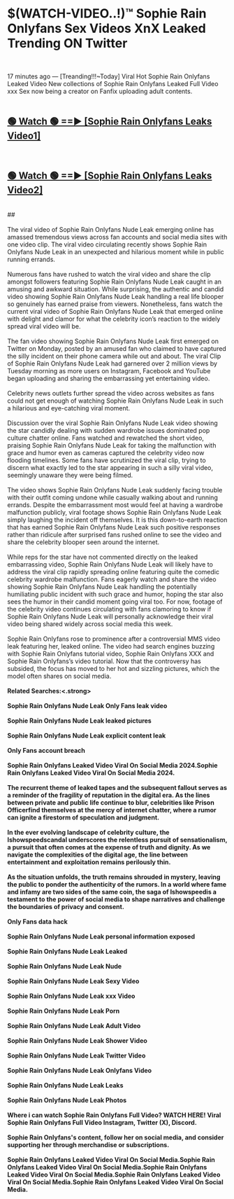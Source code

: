 # $(WATCH-VIDEO..!)™ Sophie Rain Onlyfans Sex Videos XnX Leaked Trending ON Twitter<br>
<br>

17 minutes ago — [Treanding!!!~Today] Viral Hot Sophie Rain Onlyfans Leaked Video New collections of Sophie Rain Onlyfans Leaked Full Video xxx Sex now being a creator on Fanfix uploading adult contents.
<br>
 <br>

##  <a href="https://best2vid.blogspot.com?title=Sophie_Rain_Onlyfans">🟢 Watch 🟢 ==► [Sophie Rain Onlyfans Leaks Video1]</a><br>
  <br>

##  <a href="https://best2vid.blogspot.com?title=Sophie_Rain_Onlyfans">🟢 Watch 🟢 ==► [Sophie Rain Onlyfans Leaks Video2]</a><br>
  <br>
  ##
  <br>
  <br>
The viral video of Sophie Rain Onlyfans Nude Leak emerging online has amassed tremendous views across fan accounts and social media sites with one video clip. The viral video circulating recently shows Sophie Rain Onlyfans Nude Leak in an unexpected and hilarious moment while in public running errands.
<br><br>
Numerous fans have rushed to watch the viral video and share the clip amongst followers featuring Sophie Rain Onlyfans Nude Leak caught in an amusing and awkward situation. While surprising, the authentic and candid video showing Sophie Rain Onlyfans Nude Leak handling a real life blooper so genuinely has earned praise from viewers. Nonetheless, fans watch the current viral video of Sophie Rain Onlyfans Nude Leak that emerged online with delight and clamor for what the celebrity icon’s reaction to the widely spread viral video will be.
<br><br>
The fan video showing Sophie Rain Onlyfans Nude Leak first emerged on Twitter on Monday, posted by an amused fan who claimed to have captured the silly incident on their phone camera while out and about. The viral Clip of Sophie Rain Onlyfans Nude Leak had garnered over 2 million views by Tuesday morning as more users on Instagram, Facebook and YouTube began uploading and sharing the embarrassing yet entertaining video.
<br><br>
Celebrity news outlets further spread the video across websites as fans could not get enough of watching Sophie Rain Onlyfans Nude Leak in such a hilarious and eye-catching viral moment.
<br><br>
Discussion over the viral Sophie Rain Onlyfans Nude Leak video showing the star candidly dealing with sudden wardrobe issues dominated pop culture chatter online. Fans watched and rewatched the short video, praising Sophie Rain Onlyfans Nude Leak for taking the malfunction with grace and humor even as cameras captured the celebrity video now flooding timelines. Some fans have scrutinized the viral clip, trying to discern what exactly led to the star appearing in such a silly viral video, seemingly unaware they were being filmed.
<br><br>
The video shows Sophie Rain Onlyfans Nude Leak suddenly facing trouble with their outfit coming undone while casually walking about and running errands. Despite the embarrassment most would feel at having a wardrobe malfunction publicly, viral footage shows Sophie Rain Onlyfans Nude Leak simply laughing the incident off themselves. It is this down-to-earth reaction that has earned Sophie Rain Onlyfans Nude Leak such positive responses rather than ridicule after surprised fans rushed online to see the video and share the celebrity blooper seen around the internet.
<br><br>
While reps for the star have not commented directly on the leaked embarrassing video, Sophie Rain Onlyfans Nude Leak will likely have to address the viral clip rapidly spreading online featuring quite the comedic celebrity wardrobe malfunction. Fans eagerly watch and share the video showing Sophie Rain Onlyfans Nude Leak handling the potentially humiliating public incident with such grace and humor, hoping the star also sees the humor in their candid moment going viral too. For now, footage of the celebrity video continues circulating with fans clamoring to know if Sophie Rain Onlyfans Nude Leak will personally acknowledge their viral video being shared widely across social media this week.
<br><br>
Sophie Rain Onlyfans rose to prominence after a controversial MMS video leak featuring her, leaked online. The video had search engines buzzing with Sophie Rain Onlyfans tutorial video, Sophie Rain Onlyfans XXX and Sophie Rain Onlyfans’s video tutorial. Now that the controversy has subsided, the focus has moved to her hot and sizzling pictures, which the model often shares on social media.
<br><br>
<strong>Related Searches:<.strong>
<br><br>
Sophie Rain Onlyfans Nude Leak Only Fans leak video
<br><br>
Sophie Rain Onlyfans Nude Leak leaked pictures
<br><br>
Sophie Rain Onlyfans Nude Leak explicit content leak
<br><br>
Only Fans account breach
<br><br>
Sophie Rain Onlyfans Leaked Video Viral On Social Media 2024.Sophie Rain Onlyfans Leaked Video Viral On Social Media 2024.
<br><br>
The recurrent theme of leaked tapes and the subsequent fallout serves as a reminder of the fragility of reputation in the digital era. As the lines between private and public life continue to blur, celebrities like Prison Officerfind themselves at the mercy of internet chatter, where a rumor can ignite a firestorm of speculation and judgment.
<br><br>
In the ever evolving landscape of celebrity culture, the Ishowspeedscandal underscores the relentless pursuit of sensationalism, a pursuit that often comes at the expense of truth and dignity. As we navigate the complexities of the digital age, the line between entertainment and exploitation remains perilously thin.
<br><br>
As the situation unfolds, the truth remains shrouded in mystery, leaving the public to ponder the authenticity of the rumors. In a world where fame and infamy are two sides of the same coin, the saga of Ishowspeedis a testament to the power of social media to shape narratives and challenge the boundaries of privacy and consent.
<br><br>
Only Fans data hack
<br><br>
Sophie Rain Onlyfans Nude Leak personal information exposed
<br><br>
Sophie Rain Onlyfans Nude Leak Leaked
<br><br>
Sophie Rain Onlyfans Nude Leak Nude
<br><br>
Sophie Rain Onlyfans Nude Leak Sexy Video
<br><br>
Sophie Rain Onlyfans Nude Leak xxx Video
<br><br>
Sophie Rain Onlyfans Nude Leak Porn
<br><br>
Sophie Rain Onlyfans Nude Leak Adult Video
<br><br>
Sophie Rain Onlyfans Nude Leak Shower Video
<br><br>
Sophie Rain Onlyfans Nude Leak Twitter Video
<br><br>
Sophie Rain Onlyfans Nude Leak Onlyfans Video
<br><br>
Sophie Rain Onlyfans Nude Leak Leaks
<br><br>
Sophie Rain Onlyfans Nude Leak Photos
<br><br>
Where i can watch Sophie Rain Onlyfans Full Video? WATCH HERE! Viral Sophie Rain Onlyfans Full Video Instagram, Twitter (X), Discord.
<br><br>
Sophie Rain Onlyfans's content, follow her on social media, and consider supporting her through merchandise or subscriptions.
<br><br>
Sophie Rain Onlyfans Leaked Video Viral On Social Media.Sophie Rain Onlyfans Leaked Video Viral On Social Media.Sophie Rain Onlyfans Leaked Video Viral On Social Media.Sophie Rain Onlyfans Leaked Video Viral On Social Media.Sophie Rain Onlyfans Leaked Video Viral On Social Media.